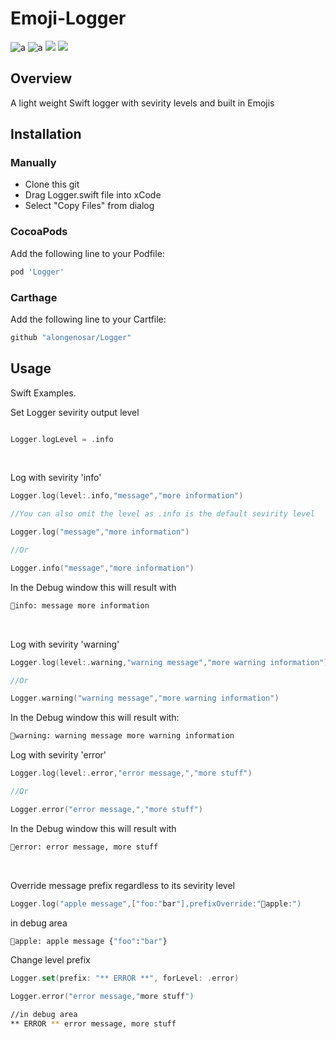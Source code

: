 # Emoji-Logger
![a](https://cocoapod-badges.herokuapp.com/v/Emoji-Logger/badge.png?link=www.google.com)
![a](https://img.shields.io/badge/Language-Swift%204-orange.svg)
![](https://img.shields.io/badge/dynamic/json.svg?url=https://api.github.com/repos/alongenosar/Emoji-Logger&label=stars&query=$.stargazers_count&color=yellow)
![](https://img.shields.io/badge/dynamic/json.svg?url=https://api.github.com/repos/alongenosar/Emoji-Logger&label=followers&query=$.follower_count&color=green)
## Overview
A light weight Swift logger with sevirity levels and built in Emojis

## Installation

### Manually
- Clone this git
- Drag Logger.swift file into xCode
- Select "Copy Files" from dialog

### CocoaPods
Add the following line to your Podfile:

```bash
pod 'Logger'
```

### Carthage
Add the following line to your Cartfile:

```bash
github "alongenosar/Logger"
```

## Usage
Swift Examples. 

Set Logger sevirity output level
```swift

Logger.logLevel = .info
```
<br/>    

Log with sevirity 'info'
```swift
Logger.log(level:.info,"message","more information")

//You can also omit the level as .info is the default sevirity level

Logger.log("message","more information")

//Or

Logger.info("message","more information")
```
In the Debug window this will result with
```bash
🔵info: message more information
```
<br/>    
  

Log with sevirity 'warning'
```swift
Logger.log(level:.warning,"warning message","more warning information")

//Or 

Logger.warning("warning message","more warning information")
```

In the Debug window this will result with:
```bash
🔶warning: warning message more warning information
```

Log with sevirity 'error'
```swift
Logger.log(level:.error,"error message,","more stuff")

//Or

Logger.error("error message,","more stuff")
```

In the Debug window this will result with
```bash
🔴error: error message, more stuff
```
<br/>

Override message prefix regardless to its sevirity level
```swift
Logger.log("apple message",["foo:"bar"],prefixOverride:"🍏apple:")
```

in debug area
```bash
🍏apple: apple message {"foo":"bar"}
```
  
  
Change level prefix
```Swift
Logger.set(prefix: "** ERROR **", forLevel: .error)  

Logger.error("error message,"more stuff")
```
```Bash
//in debug area
** ERROR ** error message, more stuff
```






